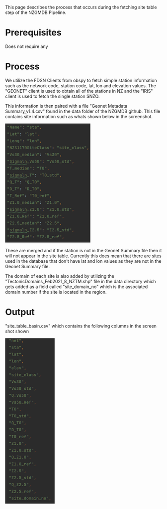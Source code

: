 This page describes the process that occurs during the fetching site table step of the NZGMDB Pipeline.

# Prerequisites
Does not require any

# Process
We utilize the FDSN Clients from obspy to fetch simple station information such as the network code, station code, lat, lon and elevation values. The "GEONET" client is used to obtain all of the stations in NZ and the "IRIS" client is used to fetch the single station SNZO.

This information is then paired with a file "Geonet  Metadata  Summary_v1.4.csv" found in the data folder of the NZGMDB github. This file contains site information such as whats shown below in the screenshot.

![](images/site_table_meta.png)

These are merged and if the station is not in the Geonet Summary file then it will not appear in the site table.
Currently this does mean that there are sites used in the database that don't have lat and lon values as they are not in the Geonet Summary file.

The domain of each site is also added by utilizing the "TectonicDomains_Feb2021_8_NZTM.shp" file in the data directory which gets added as a field called "site_domain_no" which is the associated domain number if the site is located in the region.

# Output
"site_table_basin.csv" which contains the following columns in the screen shot shown

![](images/site_table_output.png)
